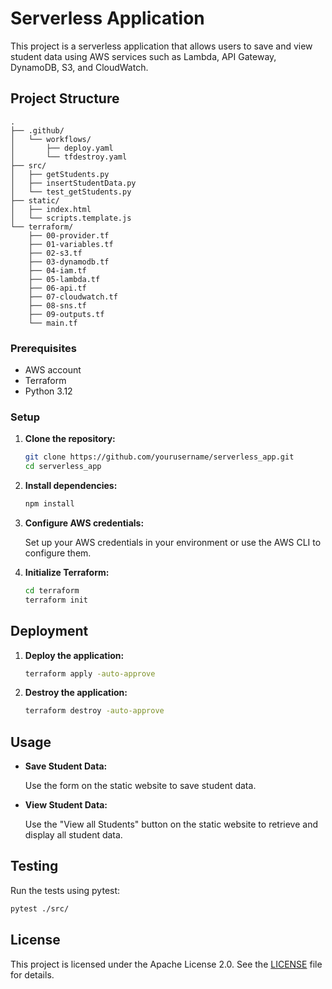 # Serverless Application

This project is a serverless application that allows users to save and view student data using AWS services such as Lambda, API Gateway, DynamoDB, S3, and CloudWatch.

## Project Structure

```
.
├── .github/
│   └── workflows/
│       ├── deploy.yaml
│       └── tfdestroy.yaml
├── src/
│   ├── getStudents.py
│   ├── insertStudentData.py
│   └── test_getStudents.py
├── static/
│   ├── index.html
│   └── scripts.template.js
└── terraform/
    ├── 00-provider.tf
    ├── 01-variables.tf
    ├── 02-s3.tf
    ├── 03-dynamodb.tf
    ├── 04-iam.tf
    ├── 05-lambda.tf
    ├── 06-api.tf
    ├── 07-cloudwatch.tf
    ├── 08-sns.tf
    ├── 09-outputs.tf
    └── main.tf
```

### Prerequisites

- AWS account
- Terraform
- Python 3.12

### Setup

1. **Clone the repository:**

    ```sh
    git clone https://github.com/yourusername/serverless_app.git
    cd serverless_app
    ```

2. **Install dependencies:**

    ```sh
    npm install
    ```

3. **Configure AWS credentials:**

    Set up your AWS credentials in your environment or use the AWS CLI to configure them.

4. **Initialize Terraform:**

    ```sh
    cd terraform
    terraform init
    ```

## Deployment

1. **Deploy the application:**

    ```sh
    terraform apply -auto-approve
    ```

2. **Destroy the application:**

    ```sh
    terraform destroy -auto-approve
    ```

## Usage

- **Save Student Data:**

    Use the form on the static website to save student data.

- **View Student Data:**

    Use the "View all Students" button on the static website to retrieve and display all student data.

## Testing

Run the tests using pytest:

```sh
pytest ./src/
```

## License

This project is licensed under the Apache License 2.0. See the [LICENSE](LICENSE) file for details.
```

